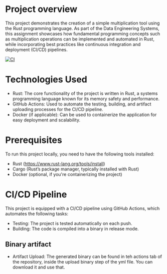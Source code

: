 # Project overview 

This project demonstrates the creation of a simple multiplication tool using the Rust programming language. As part of the Data Engineering Systems, this assignment showcases how fundamental programming concepts such as multiplication operations can be implemented and automated in Rust, while incorporating best practices like continuous integration and deployment (CI/CD) pipelines.

[![CI](https://github.com/nogibjj/AfagR_DE_assignment7/actions/workflows/CI.yml/badge.svg)](https://github.com/nogibjj/AfagR_DE_assignment7/actions/workflows/CI.yml)


# Technologies Used

- Rust: The core functionality of the project is written in Rust, a systems programming language known for its memory safety and performance.
- GitHub Actions: Used to automate the testing, building, and artifact uploading processes for the CI/CD pipeline.
- Docker (if applicable): Can be used to containerize the application for easy deployment and scalability.


# Prerequisites

To run this project locally, you need to have the following tools installed:

- Rust (https://www.rust-lang.org/tools/install)
- Cargo (Rust’s package manager, typically installed with Rust)
- Docker (optional, if you're containerizing the project)

# CI/CD Pipeline

This project is equipped with a CI/CD pipeline using GitHub Actions, which automates the following tasks:

- Testing: The project is tested automatically on each push.
- Building: The code is compiled into a binary in release mode.



## Binary artifact

- Artifact Upload: The generated binary can be found in teh actions tab of the repository, inside the upload binary step of the yml file. You can download it and use that.

